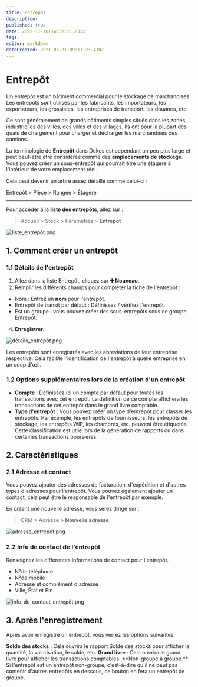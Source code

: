 ```yaml
---
title: Entrepôt
description: 
published: true
date: 2022-11-10T16:32:11.833Z
tags: 
editor: markdown
dateCreated: 2021-05-21T09:17:23.478Z
---
```


# Entrepôt
Un entrepôt est un bâtiment commercial pour le stockage de marchandises. Les entrepôts sont utilisés par les fabricants, les importateurs, les exportateurs, les grossistes, les entreprises de transport, les douanes, etc.

Ce sont généralement de grands bâtiments simples situés dans les zones industrielles des villes, des villes et des villages. Ils ont pour la plupart des quais de chargement pour charger et décharger les marchandises des camions.

La terminologie de **Entrepôt** dans Dokos est cependant un peu plus large et peut peut-être être considérée comme des **emplacements de stockage**. Vous pouvez créer un sous-entrepôt qui pourrait être une étagère à l'intérieur de votre emplacement réel.

Cela peut devenir un arbre assez détaillé comme celui-ci :

Entrepôt > Pièce > Rangée > Étagère

---

Pour accéder à la **liste des entrepôts**, allez sur :

> Accueil > Stock > Paramètres > **Entrepôt**

![liste_entrepôt.png](/content/stocks/warehouse/liste_entrepôt.png)

## 1. Comment créer un entrepôt

### 1.1 Détails de l'entrepôt

1. Allez dans la liste Entrepôt, cliquez sur **:heavy_plus_sign: Nouveau**.
2. Remplir les différents champs pour complèter la fiche de l'entrepôt :
- Nom : Entrez un **nom** pour l'entrepôt.
- Entrepôt de transit par défaut : Définissez / vérifiez l'entrepôt.
- Est un groupe : vous pouvez créer des sous-entrepôts sous ce groupe Entrepôt.
4. **Enregistrer**.

![détails_entrepôt.png](/content/stocks/warehouse/détails_entrepôt.png)

Les entrepôts sont enregistrés avec les abréviations de leur entreprise respective. Cela facilite l'identification de l'entrepôt à quelle entreprise en un coup d'œil.

### 1.2 Options supplémentaires lors de la création d'un entrepôt

- **Compte** : Définissez ici un compte par défaut pour toutes les transactions avec cet entrepôt. La définition de ce compte affichera les transactions de cet entrepôt dans le grand livre comptable. 
- **Type d'entrepôt** : Vous pouvez créer un type d'entrepôt pour classer les entrepôts. Par exemple, les entrepôts de fournisseurs, les entrepôts de stockage, les entrepôts WIP, les chambres, etc. peuvent être étiquetés. Cette classification est utile lors de la génération de rapports ou dans certaines transactions boursières.

## 2. Caractéristiques

### 2.1 Adresse et contact

Vous pouvez ajouter des adresses de facturation, d'expédition et d'autres types d'adresses pour l'entrepôt. Vous pouvez également ajouter un contact, cela peut être le responsable de l'entrepôt par exemple.

En créant une nouvelle adresse, vous serez dirigé sur :
> CRM > Adresse > **Nouvelle adresse**

![adresse_entrepôt.png](/content/stocks/warehouse/adresse_entrepôt.png)

### 2.2 Info de contact de l'entrepôt

Renseignez les différentes informations de contact pour l'entrepôt.

- N°de téléphone
- N°de mobile
- Adresse et complément d'adresse
- Ville, État et Pin

![info_de_contact_entrepôt.png](/content/stocks/warehouse/info_de_contact_entrepôt.png)

## 3. Après l'enregistrement

Après avoir enregistré un entrepôt, vous verrez les options suivantes:

**Solde des stocks** : Cela ouvrira le rapport Solde des stocks pour afficher la quantité, la valorisation, le solde, etc.
**Grand livre** : Cela ouvrira le grand livre pour afficher les transactions comptables.
**Non-groupe à groupe **: Si l'entrepôt est un entrepôt non-groupe, c'est-à-dire qu'il ne peut pas contenir d'autres entrepôts en dessous, ce bouton en fera un entrepôt de groupe.







